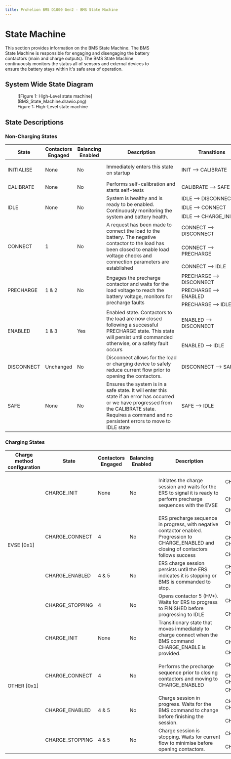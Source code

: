 ```yaml
---
title: Prohelion BMS D1000 Gen2 - BMS State Machine
---
```


# State Machine

This section provides information on the BMS State Machine. The BMS State Machine is responsible for engaging and disengaging the battery contactors (main and charge outputs). The BMS State Machine continuously monitors the status all of sensors and external devices to ensure the battery stays within it's safe area of operation.  


## System Wide State Diagram

<figure markdown>
![Figure 1: High-Level state machine](BMS_State_Machine.drawio.png)
<figcaption>Figure 1:  High-Level state machine</figcaption>
</figure>


## State Descriptions

### Non-Charging States
<table style="undefined;table-layout: fixed; width: 1187px">
    <colgroup>
        <col style="width: 111px">
        <col style="width: 95px">
        <col style="width: 95px">
        <col style="width: 251px">
        <col style="width: 218px">
        <col style="width: 425px">
    </colgroup>
    <thead>
        <tr>
            <th>State</th>
            <th>Contactors Engaged</th>
            <th>Balancing Enabled</th>
            <th>Description</th>
            <th>Transitions</th>
            <th>Requirements</th>
        </tr>
    </thead>
    <tbody>
        <tr>
            <td>INITIALISE</td>
            <td>None</td>
            <td>No</td>
            <td>Immediately enters this state on startup</td>
            <td>INIT --&gt; CALIBRATE</td>
            <td>Cell count correct, thermistor count correct, external CAN enabled, BJU present &amp; internal self-testing passed</td>
        </tr>
        <tr>
            <td>CALIBRATE</td>
            <td>None</td>
            <td>No</td>
            <td>Performs self-calibration and starts self-tests</td>
            <td>CALIBRATE --&gt; SAFE</td>
            <td>On completion of calibration steps</td>
        </tr>
        <tr>
            <td rowspan="3">IDLE</td>
            <td rowspan="3">None</td>
            <td rowspan="3">No</td>
            <td rowspan="3">System is healthy and is ready to be enabled. Continuously monitoring the system and battery health.</td>
            <td>IDLE --&gt; DISCONNECT</td>
            <td>On any fault</td>
        </tr>
        <tr>
            <td>IDLE --&gt; CONNECT</td>
            <td>BMS command is CONNECT</td>
        </tr>
        <tr>
            <td>IDLE --&gt; CHARGE_INIT</td>
            <td>BMS command is CHARGE_CONNECT</td>
        </tr>
        <tr>
            <td rowspan="3">CONNECT</td>
            <td rowspan="3">1</td>
            <td rowspan="3">No</td>
            <td rowspan="3">A request has been made to connect the load to the battery. The negative contactor to the load has been closed to enable load voltage checks and connection parameters are established</td>
            <td>CONNECT --&gt; DISCONNECT</td>
            <td>On any fault</td>
        </tr>
        <tr>
            <td>CONNECT --&gt; PRECHARGE</td>
            <td>BMS command is ENABLE and precharge context is established</td>
        </tr>
        <tr>
            <td>CONNECT --&gt; IDLE</td>
            <td>BMS command is not CONNECT or ENABLE</td>
        </tr>
        <tr>
            <td rowspan="3">PRECHARGE</td>
            <td rowspan="3">1 &amp; 2</td>
            <td rowspan="3">No</td>
            <td rowspan="3">Engages the precharge contactor and waits for the load voltage to reach the battery voltage, monitors for precharge faults</td>
            <td>PRECHARGE --&gt; DISCONNECT</td>
            <td>On any fault</td>
        </tr>
        <tr>
            <td>PRECHARGE --&gt; ENABLED</td>
            <td>BMS command is ENABLE and precharge conditions are met</td>
        </tr>
        <tr>
            <td>PRECHARGE --&gt; IDLE</td>
            <td>BMS command is not ENABLE</td>
        </tr>
        <tr>
            <td rowspan="2">ENABLED</td>
            <td rowspan="2">1 &amp; 3</td>
            <td rowspan="2">Yes</td>
            <td rowspan="2">Enabled state. Contactors to the load are now closed following a successful PRECHARGE state. This state will persist until commanded otherwise, or a safety fault occurs</td>
            <td>ENABLED --&gt; DISCONNECT</td>
            <td>On any fault</td>
        </tr>
        <tr>
            <td>ENABLED --&gt; IDLE</td>
            <td>BMS command is not ENABLE</td>
        </tr>
        <tr>
            <td>DISCONNECT</td>
            <td>Unchanged</td>
            <td>No</td>
            <td>Disconnect allows for the load or charging device to safely reduce current flow prior to opening the contactors.</td>
            <td>DISCONNECT --&gt; SAFE</td>
            <td>Disconnection has completed or timed out (2s)</td>
        </tr>
        <tr>
            <td>SAFE</td>
            <td>None</td>
            <td>No</td>
            <td>Ensures the system is in a safe state. It will enter this state if an error has occurred or we have progressed from the CALIBRATE state. Requires a command and no persistent errors to move to IDLE state</td>
            <td>SAFE --&gt; IDLE</td>
            <td>BMS command is IDLE and non-latching faults have cleared</td>
        </tr>
    </tbody>
</table>

### Charging States

<table style="undefined;table-layout: fixed; width: 1413px">
    <colgroup>
        <col style="width: 116px">
        <col style="width: 168px">
        <col style="width: 92px">
        <col style="width: 91px">
        <col style="width: 219px">
        <col style="width: 320px">
        <col style="width: 407px">
    </colgroup>
    <thead>
        <tr>
            <th>Charge method configuration</th>
            <th>State</th>
            <th>Contactors Engaged</th>
            <th>Balancing Enabled</th>
            <th>Description</th>
            <th>Transitions</th>
            <th>Requirements</th>
        </tr>
    </thead>
    <tbody>
        <tr>
            <td rowspan="10">EVSE [0x1]</td>
            <td rowspan="3">CHARGE_INIT</td>
            <td rowspan="3">None</td>
            <td rowspan="3">No</td>
            <td rowspan="3">Initiates the charge session and waits for the ERS to signal it is ready to perform precharge sequences with the EVSE</td>
            <td>CHARGE_INIT --&gt; IDLE</td>
            <td>BMS command is not CHARGE_INIT or CHARGE_ENABLE; ERS system has encountered an error; Timed out waiting for ERS (50s)</td>
        </tr>
        <tr>
            <td>CHARGE_INIT --&gt; CHARGE_CONNECT</td>
            <td>ERS is ready for precharge; BMS command is CHARGE_ENABLE</td>
        </tr>
        <tr>
            <td>CHARGE_INIT --&gt; DISCONNECT</td>
            <td>On any BMS fault</td>
        </tr>
        <tr>
            <td rowspan="3">CHARGE_CONNECT</td>
            <td rowspan="3">4</td>
            <td rowspan="3">No</td>
            <td rowspan="3">ERS precharge sequence in progress, with negative contactor enabled. Progression to CHARGE_ENABLED and closing of contactors follows success</td>
            <td>CHARGE_CONNECT --&gt; IDLE</td>
            <td>BMS command is not CHARGE_INIT; Invalid ERS state</td>
        </tr>
        <tr>
            <td>CHARGE_CONNECT --&gt; CHARGE_ENABLED</td>
            <td>ERS has completed precharge; BMS command is CHARGE_ENABLE</td>
        </tr>
        <tr>
            <td>CHARGE_CONNECT --&gt; DISCONNECT</td>
            <td>On any BMS fault or ERS emergency stop</td>
        </tr>
        <tr>
            <td rowspan="2">CHARGE_ENABLED</td>
            <td rowspan="2">4 &amp; 5</td>
            <td rowspan="2">No</td>
            <td rowspan="2">ERS charge session persists until the ERS indicates it is stopping or BMS is commanded to stop.</td>
            <td>CHARGE_ENABLED --&gt; CHARGE_STOPPING</td>
            <td>ERS state is requesting open contactors; BMS command is not CHARGE_ENABLE</td>
        </tr>
        <tr>
            <td>CHARGE_ENABLED --&gt; DISCONNECT</td>
            <td>On any BMS fault or ERS emergency stop</td>
        </tr>
        <tr>
            <td rowspan="2">CHARGE_STOPPING</td>
            <td rowspan="2">4</td>
            <td rowspan="2">No</td>
            <td rowspan="2">Opens contactor 5 (HV+). Waits for ERS to progress to FINISHED before progressing to IDLE</td>
            <td>CHARGE_STOPPING --&gt; IDLE</td>
            <td>ERS completes welding detection without error and is finished</td>
        </tr>
        <tr>
            <td>CHARGE_STOPPING --&gt; DISCONNECT</td>
            <td>On any BMS fault; Timeout (20s)</td>
        </tr>
        <tr>
            <td rowspan="10">OTHER [0x1]</td>
            <td rowspan="3">CHARGE_INIT</td>
            <td rowspan="3">None</td>
            <td rowspan="3">No</td>
            <td rowspan="3">Transitionary state that moves immediately to charge connect when the BMS command CHARGE_ENABLE is provided.</td>
            <td>CHARGE_INIT --&gt; IDLE</td>
            <td>BMS command is not CHARGE_INIT or ENABLE; Timed out waiting for ERS (50s)***</td>
        </tr>
        <tr>
            <td>CHARGE_INIT --&gt; CHARGE_CONNECT</td>
            <td>BMS command is CHARGE_ENABLE</td>
        </tr>
        <tr>
            <td>CHARGE_INIT --&gt; DISCONNECT</td>
            <td>On any BMS fault</td>
        </tr>
        <tr>
            <td rowspan="3">CHARGE_CONNECT</td>
            <td rowspan="3">4</td>
            <td rowspan="3">No</td>
            <td rowspan="3">Performs the precharge sequence prior to closing contactors and moving to CHARGE_ENABLED</td>
            <td>CHARGE_CONNECT --&gt; IDLE</td>
            <td>BMS command is not CHARGE_INIT; precharge sequence timed out (Nseconds)***</td>
        </tr>
        <tr>
            <td>CHARGE_CONNECT --&gt; CHARGE_ENABLED</td>
            <td>Precharge requirements met; BMS command is CHARGE_ENABLE</td>
        </tr>
        <tr>
            <td>CHARGE_CONNECT --&gt; DISCONNECT</td>
            <td>On any BMS fault</td>
        </tr>
        <tr>
            <td rowspan="2">CHARGE_ENABLED</td>
            <td rowspan="2">4 &amp; 5</td>
            <td rowspan="2">No</td>
            <td rowspan="2">Charge session in progress. Waits for the BMS command to change before finishing the session.</td>
            <td>CHARGE_ENABLED --&gt; CHARGE_STOPPING</td>
            <td>BMS command is not CHARGE_ENABLE***</td>
        </tr>
        <tr>
            <td>CHARGE_ENABLED --&gt; DISCONNECT</td>
            <td>On any BMS fault</td>
        </tr>
        <tr>
            <td rowspan="2">CHARGE_STOPPING</td>
            <td rowspan="2">4 &amp; 5</td>
            <td rowspan="2">No</td>
            <td rowspan="2">Charge session is stopping. Waits for current flow to minimise before opening contactors.</td>
            <td>CHARGE_STOPPING --&gt; IDLE</td>
            <td>Current flow is less than threshold (5A)</td>
        </tr>
        <tr>
            <td>CHARGE_STOPPING --&gt; DISCONNECT</td>
            <td>On any BMS fault; Timeout (20s)</td>
        </tr>
    </tbody>
</table>
